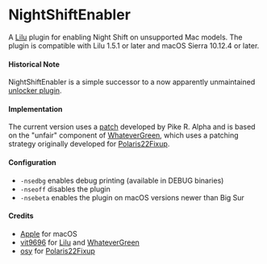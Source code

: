 NightShiftEnabler
=================

A [Lilu](https://github.com/acidanthera/Lilu) plugin for enabling Night Shift on unsupported Mac models. The plugin is compatible with Lilu 1.5.1 or later and macOS Sierra 10.12.4 or later.
  
#### Historical Note

NightShiftEnabler is a simple successor to a now apparently unmaintained [unlocker plugin](https://github.com/0xFireWolf/NightShiftUnlocker).
  
#### Implementation

The current version uses a [patch](https://pikeralpha.wordpress.com/2017/01/30/4398/) developed by Pike R. Alpha and is based on the "unfair" component of [WhateverGreen](https://github.com/acidanthera/WhateverGreen), which uses a patching strategy originally developed for [Polaris22Fixup](https://github.com/osy/Polaris22Fixup).
  
#### Configuration

- `-nsedbg` enables debug printing (available in DEBUG binaries)
- `-nseoff` disables the plugin
- `-nsebeta` enables the plugin on macOS versions newer than Big Sur

#### Credits

- [Apple](https://www.apple.com) for macOS  
- [vit9696](https://github.com/vit9696) for [Lilu](https://github.com/vit9696/Lilu) and [WhateverGreen](https://github.com/acidanthera/WhateverGreen)
- [osy](https://github.com/osy) for [Polaris22Fixup](https://github.com/osy/Polaris22Fixup)
 
